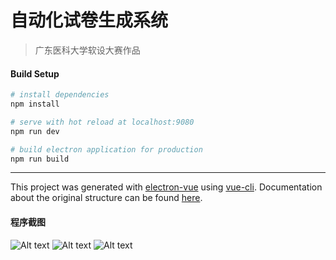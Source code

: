 # 自动化试卷生成系统

> 广东医科大学软设大赛作品

#### Build Setup

``` bash
# install dependencies
npm install

# serve with hot reload at localhost:9080
npm run dev

# build electron application for production
npm run build


```

---

This project was generated with [electron-vue](https://github.com/SimulatedGREG/electron-vue) using [vue-cli](https://github.com/vuejs/vue-cli). Documentation about the original structure can be found [here](https://simulatedgreg.gitbooks.io/electron-vue/content/index.html).


#### 程序截图

![Alt text](https://github.com/Glovecc/GDMURSDC/blob/master/static/1.png)
![Alt text](https://github.com/Glovecc/GDMURSDC/blob/master/static/2.png)
![Alt text](https://github.com/Glovecc/GDMURSDC/blob/master/static/3.png)
